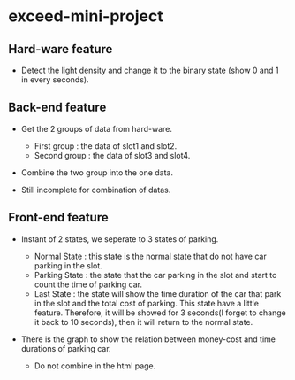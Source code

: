 # exceed-mini-project

## Hard-ware feature

* Detect the light density and change it to the binary state (show 0 and 1 in every seconds).

## Back-end feature

* Get the 2 groups of data from hard-ware.
  - First group : the data of slot1 and slot2.
  - Second group : the data of slot3 and slot4.

* Combine the two group into the one data.

* Still incomplete for combination of datas.

## Front-end feature

* Instant of 2 states, we seperate to 3 states of parking.
  - Normal State : this state is the normal state that do not have car parking in the slot.
  - Parking State : the state that the car parking in the slot and start to count the time of parking car.
  - Last State : the state will show the time duration of the car that park in the slot and the total cost of parking.
  This state have a little feature. Therefore, it will be showed for 3 seconds(I forget to change it back to 10 seconds), then it will return to the normal state.
  
* There is the graph to show the relation between money-cost and time durations of parking car.
  - Do not combine in the html page.

